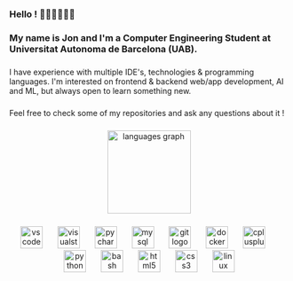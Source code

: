 <h3 align="left">Hello ! 👋🏻👋🏻👋🏻</h3>

###

<h3 align="left">My name is Jon and I'm a Computer Engineering Student at Universitat Autonoma de Barcelona (UAB).</h3>

###

<p align="left">I have experience with multiple IDE's, technologies & programming languages. I'm interested on frontend & backend web/app development, AI and ML, but always open to learn something new.</p>

###

<p align="left">Feel free to check some of my repositories and ask any questions about it !</p>

###

<div align="center">
  <img src="https://github-readme-stats.vercel.app/api/top-langs?username=jonpcodes&locale=en&hide_title=false&layout=compact&card_width=320&langs_count=5&theme=nightowl&hide_border=false&order=2" height="150" alt="languages graph"  />
</div>

###

<div align="center">
  <img src="https://skillicons.dev/icons?i=vscode" height="40" alt="vscode logo"  />
  <img width="19" />
  <img src="https://skillicons.dev/icons?i=visualstudio" height="40" alt="visualstudio logo"  />
  <img width="19" />
  <img src="https://cdn.jsdelivr.net/gh/devicons/devicon/icons/pycharm/pycharm-original.svg" height="40" alt="pycharm logo"  />
  <img width="19" />
  <img src="https://skillicons.dev/icons?i=mysql" height="40" alt="mysql logo"  />
  <img width="19" />
  <img src="https://skillicons.dev/icons?i=git" height="40" alt="git logo"  />
  <img width="19" />
  <img src="https://skillicons.dev/icons?i=docker" height="40" alt="docker logo"  />
  <img width="19" />
  <img src="https://skillicons.dev/icons?i=cpp" height="40" alt="cplusplus logo"  />
  <img width="19" />
  <img src="https://skillicons.dev/icons?i=py" height="40" alt="python logo"  />
  <img width="19" />
  <img src="https://skillicons.dev/icons?i=bash" height="40" alt="bash logo"  />
  <img width="19" />
  <img src="https://skillicons.dev/icons?i=html" height="40" alt="html5 logo"  />
  <img width="19" />
  <img src="https://skillicons.dev/icons?i=css" height="40" alt="css3 logo"  />
  <img width="19" />
  <img src="https://skillicons.dev/icons?i=linux" height="40" alt="linux logo"  />
</div>
